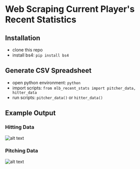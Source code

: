 # Web Scraping Current Player's Recent Statistics
## Installation
- clone this repo
- install bs4: `pip install bs4`

## Generate CSV Spreadsheet
- open python environment: `python`
- import scripts: `from mlb_recent_stats import pitcher_data, hitter_data`
- run scripts: `pitcher_data()` or `hitter_data()`

## Example Output
### Hitting Data
![alt text](https://github.com/stanleykywu/MLB-Current-Player-Recent-Statistics-Web-Scraping/resources/hitter_example.png?raw=true)

### Pitching Data
![alt text](https://github.com/stanleykywu/MLB-Current-Player-Recent-Statistics-Web-Scraping/resources/pitcher_example.png?raw=true)
